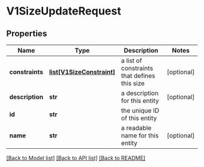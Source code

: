 # V1SizeUpdateRequest

## Properties
Name | Type | Description | Notes
------------ | ------------- | ------------- | -------------
**constraints** | [**list[V1SizeConstraint]**](V1SizeConstraint.md) | a list of constraints that defines this size | [optional] 
**description** | **str** | a description for this entity | [optional] 
**id** | **str** | the unique ID of this entity | 
**name** | **str** | a readable name for this entity | [optional] 

[[Back to Model list]](../README.md#documentation-for-models) [[Back to API list]](../README.md#documentation-for-api-endpoints) [[Back to README]](../README.md)


